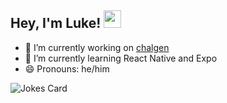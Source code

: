 ## Hey, I'm Luke! <img src="https://media.giphy.com/media/hvRJCLFzcasrR4ia7z/giphy.gif" width="28px" height="28px">

- 🚀 I’m currently working on [chalgen](https://github.com/CTFg/chalgen)
- 📖 I’m currently learning React Native and Expo
- 😄 Pronouns: he/him

![Jokes Card](https://readme-jokes.vercel.app/api)
